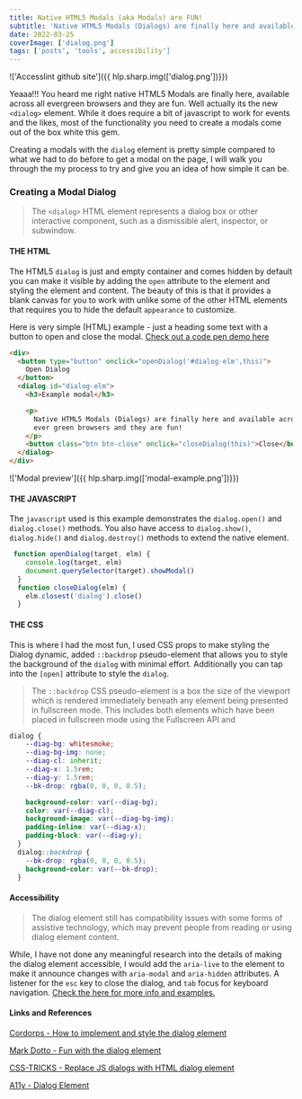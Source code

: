 ```yaml
---
title: Native HTML5 Modals (aka Modals) are FUN!
subtitle: 'Native HTML5 Modals (Dialogs) are finally here and available across all ever green browsers and they are fun!'
date: 2022-03-25
coverImage: ['dialog.png']
tags: ['posts', 'tools', accessibility']
---
```



<!-- image -->
!['Accesslint github site']({{ hlp.sharp.img(['dialog.png'])}})

Yeaaa!!! You heard me right native HTML5 Modals are finally here, available across all evergreen browsers and they are fun. Well actually its the new `<dialog>` element. While it does require a bit of javascript to work for events and the likes, most of the functionality you need to create a modals come out of the box white this gem.

Creating a modals with the `dialog` element is pretty simple compared to what we had to do before to get a modal on the page, I will walk you through the my process to try and give you an idea of how simple it can be.
### Creating a Modal Dialog

> The `<dialog>` HTML element represents a dialog box or other interactive component, such as a dismissible alert, inspector, or subwindow.

#### THE HTML

The HTML5 `dialog` is just and empty container and comes hidden by default you can make it visible by adding the `open` attribute to the element and styling the element and content. The beauty of this is that it provides a blank canvas for you to work with unlike some of the other HTML elements that requires you to hide the default `appearance` to customize.

Here is very simple (HTML) example - just a heading some text with a button to open and close the modal. <a href="https://codepen.io/shawn-sandy/pen/XWVMRgz" target="_blank" rel="">Check out a code pen demo here</a>


```html
<div>
  <button type="button" onclick="openDialog('#dialog-elm',this)">
    Open Dialog
  </button>
  <dialog id="dialog-elm">
    <h3>Example modal</h3>

    <p>
      Native HTML5 Modals (Dialogs) are finally here and available across all
      ever green browsers and they are fun!
    </p>
    <button class="btn btn-close" onclick="closeDialog(this)">Close</button>
  </dialog>
</div>
```

!['Modal preview']({{ hlp.sharp.img(['modal-example.png'])}})

#### THE JAVASCRIPT

The `javascript` used is this example demonstrates the `dialog.open()` and `dialog.close()` methods. You also have access to `dialog.show()`, `dialog.hide()` and `dialog.destroy()` methods to extend the native element.

```js
 function openDialog(target, elm) {
    console.log(target, elm)
    document.querySelector(target).showModal()
  }
  function closeDialog(elm) {
    elm.closest('dialog').close()
  }
```

#### THE CSS

This is where I had the most fun, I used CSS props to make styling the Dialog dynamic, added `::backdrop` pseudo-element that allows you to style the background of the `dialog` with minimal effort. Additionally you can tap into the `[open]` attribute to style the `dialog`.

> The `::backdrop` CSS pseudo-element is a box the size of the viewport which is rendered immediately beneath any element being presented in fullscreen mode. This includes both elements which have been placed in fullscreen mode using the Fullscreen API and <dialog> elements.

```css
dialog {
    --diag-bg: whitesmoke;
    --diag-bg-img: none;
    --diag-cl: inherit;
    --diag-x: 1.5rem;
    --diag-y: 1.5rem;
    --bk-drop: rgba(0, 0, 0, 0.5);

    background-color: var(--diag-bg);
    color: var(--diag-cl);
    background-image: var(--diag-bg-img);
    padding-inline: var(--diag-x);
    padding-block: var(--diag-y);
  }
  dialog::backdrop {
    --bk-drop: rgba(0, 0, 0, 0.5);
    background-color: var(--bk-drop);
  }
  ```

#### Accessibility

> The dialog element still has compatibility issues with some forms of assistive technology, which may prevent people from reading or using dialog element content.

While, I have not done any meaningful research into the details of making the dialog element accessible, I would add the `aria-live` to the element to make it announce changes with `aria-modal` and `aria-hidden`  attributes. A listener for the `esc` key to close the dialog, and `tab` focus for keyboard navigation. [Check the here for more info and examples.](https://www.w3.org/TR/wai-aria-practices/examples/dialog-modal/dialog.html)

#### Links and References

[Cordorps - How to implement and style the dialog element](https://tympanus.net/codrops/2021/10/06/how-to-implement-and-style-the-dialog-element/)

[Mark Dotto - Fun with the dialog element](https://markdotto.com/2022/03/16/dialog-element/)

[CSS-TRICKS - Replace JS dialogs with HTML dialog element](https://css-tricks.com/replace-javascript-dialogs-html-dialog-element/)

[A11y - Dialog Element](https://a11y-dialog.netlify.app/)
